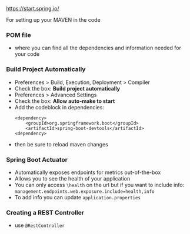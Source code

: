 https://start.spring.io/

For setting up your MAVEN in the code

### POM file
- where you can find all the dependencies and information needed for your code

### Build Project Automatically
- Preferences > Build, Execution, Deployment > Compiler
- Check the box: **Build project automatically**
- Preferences > Advanced Settings 
- Check the box: **Allow auto-make to start**
- Add the codeblock in dependencies: 
    ```
  <dependency>
		<groupId>org.springframework.boot</groupId>
		<artifactId>spring-boot-devtools</artifactId>
    <dependency>
  ```
- then be sure to reload maven changes

### Spring Boot Actuator 
- Automatically exposes endpoints for metrics out-of-the-box 
- Allows you to see the health of your application
- You can only access `\health` on the url but if you want to include info: 
`management.endpoints.web.exposure.include=health,info`
- To add info you can update `application.properties`

### Creating a REST Controller 
- use `@RestController`